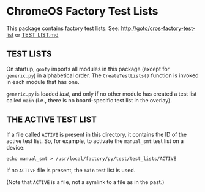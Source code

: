 <!--
 # Copyright 2016 The Chromium OS Authors. All rights reserved.
 # Use of this source code is governed by a BSD-style license that can be
 # found in the LICENSE file.
 -->

ChromeOS Factory Test Lists
===========================
This package contains factory test lists.
See: [http://goto/cros-factory-test-list](http://goto/cros-factory-test-list)
or [TEST_LIST.md](./TEST_LIST.md)

TEST LISTS
----------
On startup, `goofy` imports all modules in this package (except for
`generic.py`) in alphabetical order.  The `CreateTestLists()` function is
invoked in each module that has one.

`generic.py` is loaded *last*, and only if no other module has created
a test list called `main` (i.e., there is no board-specific test list
in the overlay).

THE ACTIVE TEST LIST
--------------------
If a file called `ACTIVE` is present in this directory, it contains the
ID of the active test list.  So, for example, to activate the `manual_smt`
test list on a device:

    echo manual_smt > /usr/local/factory/py/test/test_lists/ACTIVE

If no `ACTIVE` file is present, the `main` test list is used.

(Note that `ACTIVE` is a file, not a symlink to a file as in the past.)

